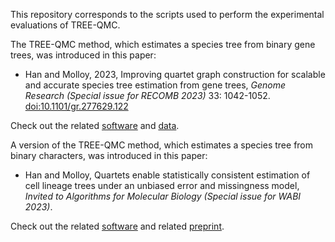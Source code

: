 This repository corresponds to the scripts used to perform the experimental evaluations of TREE-QMC.

The TREE-QMC method, which estimates a species tree from binary gene trees, was introduced in this paper:

* Han and Molloy, 2023, Improving quartet graph construction for scalable and accurate species tree estimation from gene trees, *Genome Research (Special issue for RECOMB 2023)* 33: 1042-1052. [doi:10.1101/gr.277629.122](http://doi.org/10.1101/gr.277629.122)

Check out the related [software](https://github.com/molloy-lab/TREE-QMC) and [data](https://doi.org/10.5061/dryad.m0cfxpp6g). 

A version of the TREE-QMC method, which estimates a species tree from binary characters, was introduced in this paper:

* Han and Molloy, Quartets enable statistically consistent estimation of cell lineage trees under an unbiased error and missingness model, *Invited to Algorithms for Molecular Biology (Special issue for WABI 2023)*.

Check out the related [software](https://github.com/molloy-lab/TREE-QMC-bip) and related [preprint](https://doi.org/10.1101/2023.04.04.535437).

